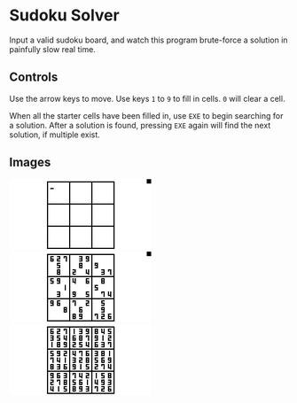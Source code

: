 # Sudoku Solver

Input a valid sudoku board, and watch this program brute-force a solution in painfully slow real time.

## Controls

Use the arrow keys to move. Use keys `1` to `9` to fill in cells. `0` will clear a cell.

When all the starter cells have been filled in, use `EXE` to begin searching for a solution. After a solution is found, pressing `EXE` again will find the next solution, if multiple exist.

## Images

<p float="left">
<img style="width: 256px; image-rendering: pixelated;" src="../_images/img25.png">
<img style="width: 256px; image-rendering: pixelated;" src="../_images/img26.png">
<img style="width: 256px; image-rendering: pixelated;" src="../_images/img27.png">
</p>
